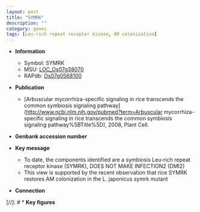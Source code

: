 ```yaml
---
layout: post
title: "SYMRK"
description: ""
category: genes
tags: [Leu-rich repeat receptor kinase, AM colonization]
---
```


* **Information**  
    + Symbol: SYMRK  
    + MSU: [LOC_Os07g38070](http://rice.uga.edu/cgi-bin/ORF_infopage.cgi?orf=LOC_Os07g38070)  
    + RAPdb: [Os07g0568100](http://rapdb.dna.affrc.go.jp/viewer/gbrowse_details/irgsp1?name=Os07g0568100)  

* **Publication**  
    + [Arbuscular mycorrhiza-specific signaling in rice transcends the common symbiosis signaling pathway](http://www.ncbi.nlm.nih.gov/pubmed?term=Arbuscular mycorrhiza-specific signaling in rice transcends the common symbiosis signaling pathway%5BTitle%5D), 2008, Plant Cell.

* **Genbank accession number**  

* **Key message**  
    + To date, the components identified are a symbiosis Leu-rich repeat receptor kinase (SYMRK), DOES NOT MAKE INFECTION2 (DMI2)
    + This view is supported by the recent observation that rice SYMRK restores AM colonization in the L. japonicus symrk mutant

* **Connection**  

[//]: # * **Key figures**  


